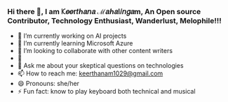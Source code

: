 ### Hi there 👋, I am ꗪ𝑒𝑒𝗋𝑡ℎ𝑎𝘯𝑎 ℳ𝑎ℎ𝑎𐌠𝑖𝘯𝑔𝑎m, An Open source Contributor, Technology Enthusiast, Wanderlust, Melophile!!!

<!--
**Keerthanam1029/keerthanam1029** is a ✨ _special_ ✨ repository because its `README.md` (this file) appears on your GitHub profile.

Here are some ideas to get you started:
-->


- 🔭 I’m currently working on AI projects
- 🌱 I’m currently learning Microsoft Azure
- 👯 I’m looking to collaborate with other content writers
- 🤔 
- 💬 Ask me about your skeptical questions on technologies
- 📫 How to reach me: keerthanam1029@gmail.com
- 😄 Pronouns: she/her
- ⚡ Fun fact: know to play keyboard both technical and  musical
